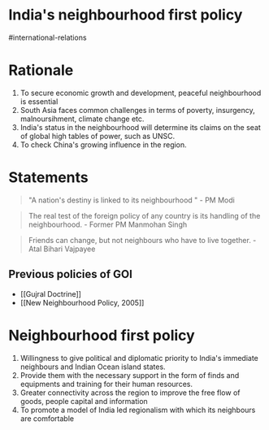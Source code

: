 # India's neighbourhood first policy
#international-relations  
# Rationale
1. To secure economic growth and development, peaceful neighbourhood is essential
2. South Asia faces common challenges in terms of poverty, insurgency, malnoursihment, climate change etc.
3. India's status in the neighbourhood will determine its claims on the seat of global high tables of power, such as UNSC.
4. To check China's growing influence in the region.

# Statements
> "A nation's destiny is linked to its neighbourhood "
 \- PM Modi


> The real test of the foreign policy of any country is its handling of the neighbourhood.
 \- Former PM Manmohan Singh

> Friends can change, but not neighbours who have to live together.
\- Atal Bihari Vajpayee
 ## Previous policies of GOI
- [[Gujral Doctrine]]
- [[New Neighbourhood Policy, 2005]]
 # Neighbourhood first policy
1. Willingness to give political and diplomatic priority to India's immediate neighbours and Indian Ocean island states.
2. Provide them with the necessary support in the form of finds and equipments and training for their human resources.
3. Greater connectivity across the region to improve the free flow of goods, people capital and information
4. To promote a model of India led regionalism with which its neighbours are comfortable
